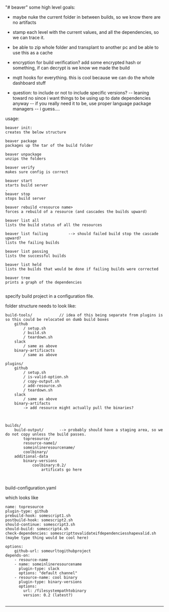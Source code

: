 "# beaver" 
  some high level goals:
 - maybe nuke the current folder in between builds, so we know there are no artifacts
 - stamp each level with the current values, and all the dependencies, so we can trace it. 
 - be able to zip whole folder and transplant to another pc and be able to use this as a cache
 - encryption for build verification? add some encrypted hash or something, if can decrypt is we know we made the build
 - mqtt hooks for everything.  this is cool because we can do the whole dashboard stuff
 
 - question: to include or not to include specific versions?
	-- leaning toward no since i want things to be using up to date dependencies anyway
	-- if you really need it to be, use  proper language  package managers
	-- i  guess....
 
usage:
~~~~
beaver init:
creates the below structure

beaver package 
packages up the tar of the build folder

beaver unpackage 
unzips the folders

beaver verify 
makes sure config is correct

beaver start 
starts build server
.
beaver stop
stops build server

beaver rebuild <resource name>
forces a rebuild of a resource (and cascades the builds upward)

beaver list all
lists the build status of all the resources

beaver list failing			--> should failed build stop the cascade upward? 
lists the failing builds 

beaver list passing
lists the successful builds

beaver list held 
lists the builds that would be done if failing builds were corrected

beaver tree 
prints a graph of the dependencies


~~~~

specify build project in a configuration file. 

folder structure needs to look like:

~~~~
build-tools/			// idea of this being separate from plugins is so this could be relocated on dumb build boxes
	github
		/ setup.sh
		/ build.sh 
		/ teardown.sh
	slack 
		/ same as above
	binary-artificacts
		/ same as above

plugins/
	github
		/ setup.sh
		/ is-valid-option.sh	
	    / copy-output.sh  
		/ add-resource.sh
		/ teardown.sh
	slack 
		/ same as above
	binary-artifacts
		-> add resource might actually pull the binaries?
	
		
			
builds/
	build-output/		--> probably should have a staging area, so we do not copy unless the build passes.
		topresource/
		resource-name1/
		someinlineresourcename/  
		coolbinary/
	additional-data
		binary-versions
			coolbinary:0.2/
				artificats go here
		
		
~~~~	

build-configuration.yaml

which looks like
~~~~
name: topresource
plugin-type: github
prebuild-hook: somescript1.sh
postbuild-hook: somescript2.sh
should-continue: somescript3.sh
should-build: somescript4.sh
check-dependencies: somescripttovalidateifdependenciesshapevalid.sh (maybe type thing would be cool here)

options: 
	github-url: someurltogithubproject	
depends-on:	
	- resource-name
	- name: someinlineresourcename
	  plugin-type: slack
	  options: "default channel"
	- resource-name: cool binary
	  plugin-type: binary-versions
	  options:
		url: /filesystempathtobinary
		version: 0.2 (latest?)
	  

~~~~

---